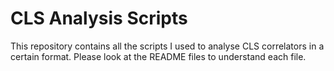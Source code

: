 # CLS Analysis Scripts
This repository contains all the scripts I used to analyse CLS correlators in a certain format. Please look at the README files to understand each file. 
